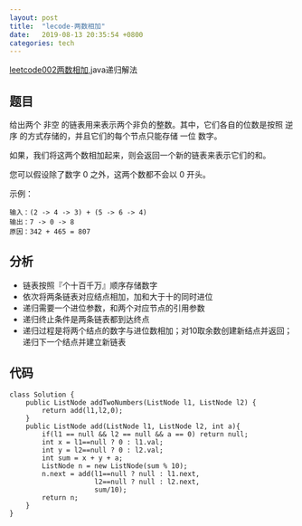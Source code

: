 ```yaml
---
layout: post
title:  "lecode-两数相加"
date:   2019-08-13 20:35:54 +0800
categories: tech
---
```


[leetcode002两数相加](https://leetcode-cn.com/problems/add-two-numbers/),java递归解法
<!-- more -->

## 题目
给出两个 非空 的链表用来表示两个非负的整数。其中，它们各自的位数是按照 逆序 的方式存储的，并且它们的每个节点只能存储 一位 数字。

如果，我们将这两个数相加起来，则会返回一个新的链表来表示它们的和。

您可以假设除了数字 0 之外，这两个数都不会以 0 开头。

示例：

```
输入：(2 -> 4 -> 3) + (5 -> 6 -> 4)
输出：7 -> 0 -> 8
原因：342 + 465 = 807
```

## 分析
- 链表按照『个十百千万』顺序存储数字
- 依次将两条链表对应结点相加，加和大于十的同时进位
- 递归需要一个进位参数，和两个对应节点的引用参数
- 递归终止条件是两条链表都到达终点
- 递归过程是将两个结点的数字与进位数相加；对10取余数创建新结点并返回；递归下一个结点并建立新链表

## 代码
```
class Solution {
    public ListNode addTwoNumbers(ListNode l1, ListNode l2) {
        return add(l1,l2,0);
    }
    public ListNode add(ListNode l1, ListNode l2, int a){
        if(l1 == null && l2 == null && a == 0) return null;
        int x = l1==null ? 0 : l1.val; 
        int y = l2==null ? 0 : l2.val;
        int sum = x + y + a;
        ListNode n = new ListNode(sum % 10);
        n.next = add(l1==null ? null : l1.next,
                     l2==null ? null : l2.next,
                     sum/10);
        return n;
    }
}
```